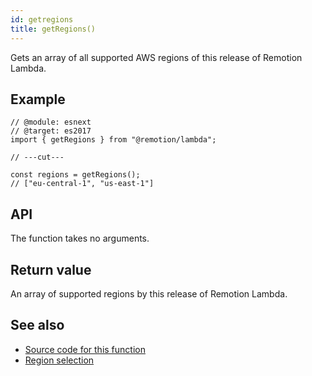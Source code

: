 ```yaml
---
id: getregions
title: getRegions()
---
```


Gets an array of all supported AWS regions of this release of Remotion Lambda.

## Example

```tsx twoslash
// @module: esnext
// @target: es2017
import { getRegions } from "@remotion/lambda";

// ---cut---

const regions = getRegions();
// ["eu-central-1", "us-east-1"]
```

## API

The function takes no arguments.

## Return value

An array of supported regions by this release of Remotion Lambda.

## See also

- [Source code for this function](https://github.com/remotion-dev/remotion/blob/main/packages/lambda/src/api/get-regions.ts)
- [Region selection](/docs/lambda/region-selection)

